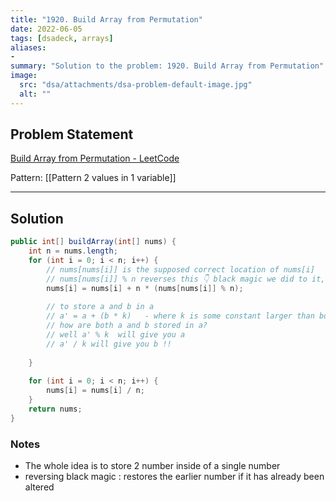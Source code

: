 ```yaml
---
title: "1920. Build Array from Permutation"
date: 2022-06-05
tags: [dsadeck, arrays]
aliases:
- 
summary: "Solution to the problem: 1920. Build Array from Permutation"
image:
  src: "dsa/attachments/dsa-problem-default-image.jpg"
  alt: ""
---
```


## Problem Statement
[Build Array from Permutation - LeetCode](https://leetcode.com/problems/build-array-from-permutation)

Pattern: [[Pattern 2 values in 1 variable]]

---

## Solution
``` java
public int[] buildArray(int[] nums) {
	int n = nums.length;
	for (int i = 0; i < n; i++) {
		// nums[nums[i]] is the supposed correct location of nums[i]
		// nums[nums[i]] % n reverses this 👇 black magic we did to it, in case we did, otherwise same value.
		nums[i] = nums[i] + n * (nums[nums[i]] % n);
		
		// to store a and b in a
		// a' = a + (b * k)   - where k is some constant larger than both a and b, in this case we use nums.length
		// how are both a and b stored in a?
		// well a' % k  will give you a
		// a' / k will give you b !!
		
	}
	
	for (int i = 0; i < n; i++) {
		nums[i] = nums[i] / n;
	}
	return nums;
}
```

### Notes
- The whole idea is to store 2 number inside of a single number
- reversing black magic : restores the earlier number if it has already been altered

